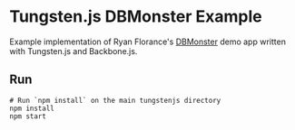 # Tungsten.js DBMonster Example

Example implementation of Ryan Florance's [DBMonster](https://github.com/ryanflorence/reactconf-2015-HYPE/tree/master/demos/01-dbmon) demo app written with Tungsten.js and Backbone.js.

## Run

    # Run `npm install` on the main tungstenjs directory
    npm install
    npm start